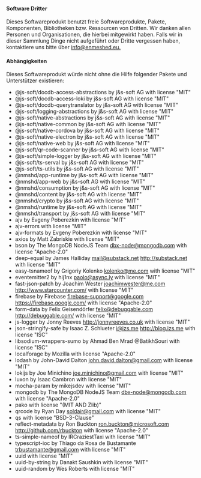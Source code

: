 #### Software Dritter

Dieses Softwareprodukt benutzt freie Softwareprodukte, Pakete, Komponenten, Bibliotheken bzw. Ressourcen von Dritten. Wir danken allen Personen und Organisationen, die hierbei mitgewirkt haben. Falls wir in dieser Sammlung Dinge nicht aufgeführt oder Dritte vergessen haben, kontaktiere uns bitte über [info@enmeshed.eu.](mailto:info@enmeshed.eu)  

#### Abhängigkeiten

Dieses Softwareprodukt würde nicht ohne die Hilfe folgender Pakete und Unterstützer existieren:

* @js-soft/docdb-access-abstractions by j&s-soft AG with license "MIT"
* @js-soft/docdb-access-loki by j&s-soft AG with license "MIT"
* @js-soft/docdb-querytranslator by j&s-soft AG with license "MIT"
* @js-soft/logging-abstractions by j&s-soft AG with license "MIT"
* @js-soft/native-abstractions by j&s-soft AG with license "MIT"
* @js-soft/native-common by j&s-soft AG with license "MIT"
* @js-soft/native-cordova by j&s-soft AG with license "MIT"
* @js-soft/native-electron by j&s-soft AG with license "MIT"
* @js-soft/native-web by j&s-soft AG with license "MIT"
* @js-soft/qr-code-scanner by j&s-soft AG with license "MIT"
* @js-soft/simple-logger by j&s-soft AG with license "MIT"
* @js-soft/ts-serval by j&s-soft AG with license "MIT"
* @js-soft/ts-utils by j&s-soft AG with license "MIT"
* @nmshd/app-runtime by j&s-soft AG with license "MIT"
* @nmshd/app-web by j&s-soft AG with license "MIT"
* @nmshd/consumption by j&s-soft AG with license "MIT"
* @nmshd/content by j&s-soft AG with license "MIT"
* @nmshd/crypto by j&s-soft AG with license "MIT"
* @nmshd/runtime by j&s-soft AG with license "MIT"
* @nmshd/transport by j&s-soft AG with license "MIT"
* ajv by Evgeny Poberezkin with license "MIT"
* ajv-errors with license "MIT"
* ajv-formats by Evgeny Poberezkin with license "MIT"
* axios by Matt Zabriskie with license "MIT"
* bson by The MongoDB NodeJS Team dbx-node@mongodb.com with license "Apache-2.0"
* deep-equal by James Halliday mail@substack.net http://substack.net with license "MIT"
* easy-tsnameof by Grigoriy Kolenko kolenko@me.com with license "MIT"
* eventemitter2 by hij1nx paolo@async.ly with license "MIT"
* fast-json-patch by Joachim Wester joachimwester@me.com http://www.starcounter.com/ with license "MIT"
* firebase by Firebase firebase-support@google.com https://firebase.google.com/ with license "Apache-2.0"
* form-data by Felix Geisendörfer felix@debuggable.com http://debuggable.com/ with license "MIT"
* js-logger by Jonny Reeves http://jonnyreeves.co.uk with license "MIT"
* json-stringify-safe by Isaac Z. Schlueter i@izs.me http://blog.izs.me with license "ISC"
* libsodium-wrappers-sumo by Ahmad Ben Mrad @BatikhSouri with license "ISC"
* localforage by Mozilla with license "Apache-2.0"
* lodash by John-David Dalton john.david.dalton@gmail.com with license "MIT"
* lokijs by Joe Minichino joe.minichino@gmail.com with license "MIT"
* luxon by Isaac Cambron with license "MIT"
* mocha-param by mikejsdev with license "MIT"
* mongodb by The MongoDB NodeJS Team dbx-node@mongodb.com with license "Apache-2.0"
* pako with license "(MIT AND Zlib)"
* qrcode by Ryan Day soldair@gmail.com with license "MIT"
* qs with license "BSD-3-Clause"
* reflect-metadata by Ron Buckton ron.buckton@microsoft.com http://github.com/rbuckton with license "Apache-2.0"
* ts-simple-nameof by IRCraziestTaxi with license "MIT"
* typescript-ioc by Thiago da Rosa de Bustamante trbustamante@gmail.com with license "MIT"
* uuid with license "MIT"
* uuid-by-string by Danakt Saushkin with license "MIT"
* uuid-random by Wes Roberts with license "MIT"